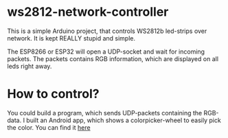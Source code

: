 # ws2812-network-controller
This is a simple Arduino project, that controls WS2812b led-strips over network. It is kept REALLY stupid and simple.

The ESP8266 or ESP32 will open a UDP-socket and wait for incoming packets. The packets contains RGB information, which are displayed on all leds right away.

# How to control?
You could build a program, which sends UDP-packets containing the RGB-data. I built an Android app, which shows a colorpicker-wheel to easily pick the color. You can find it [here](https://github.com/jakobod/Color-picker-app)


